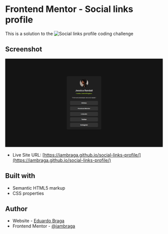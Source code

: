 # Frontend Mentor - Social links profile

This is a solution to the ![Social links profile coding challenge](https://www.frontendmentor.io/challenges/social-links-profile-UG32l9m6dQ)

## Screenshot

![](./screenshot.jpg)

- Live Site URL: [https://iambraga.github.io/social-links-profile/](https://iambraga.github.io/social-links-profile/)

## Built with

- Semantic HTML5 markup
- CSS properties

## Author

- Website - [Eduardo Braga](https://github.com/iambraga)
- Frontend Mentor - [@iambraga](https://www.frontendmentor.io/profile/iambraga)
